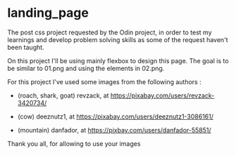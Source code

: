 # landing_page

The post css project requested by the Odin project, in order to test my learnings and develop problem solving skills as some of the request haven't been taught.

On this project I'll be using mainly flexbox to design this page. The goal is to be similar to 01.png and using the elements in 02.png.

For this project I've used some images from the following authors :

- (roach, shark, goat) revzack, at https://pixabay.com/users/revzack-3420734/

- (cow) deeznutz1, at https://pixabay.com/users/deeznutz1-3086161/

- (mountain) danfador, at https://pixbay.com/users/danfador-55851/

Thank you all, for allowing to use your images